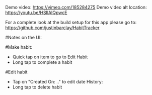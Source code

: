 Demo video: https://vimeo.com/185284275
Demo video alt location: https://youtu.be/HSllAIQpwcE

For a complete look at the build setup for this app please go to: https://github.com/justinbarclay/HabitTracker

#Notes on the UI:

#Make habit:
- Quick tap on item to go to Edit Habit
- Long tap to complete a habit

#Edit habit
- Tap on "Created On: .." to edit date
History:
- Long tap to delete habit